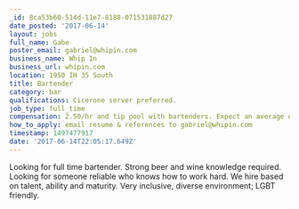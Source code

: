 ```yaml
---
_id: 8ca53b60-514d-11e7-8188-071531887d27
date_posted: '2017-06-14'
layout: jobs
full_name: Gabe
poster_email: gabriel@whipin.com
business_name: Whip In
business_url: whipin.com
location: 1950 IH 35 South
title: Bartender
category: bar
qualifications: Cicerone server preferred.
job_type: full_time
compensation: 2.50/hr and tip pool with bartenders. Expect an average of $20/hr
how_to_apply: email resume & references to gabriel@whipin.com
timestamp: 1497477917
date: '2017-06-14T22:05:17.649Z'
---
```

Looking for full time bartender.  Strong beer and wine knowledge required.  Looking for someone reliable who knows how to work hard. We hire based on talent, ability and maturity.  Very inclusive, diverse environment; LGBT friendly.
